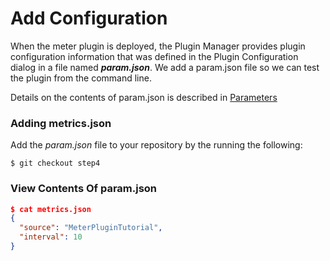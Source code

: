 Add Configuration
=================

When the meter plugin is deployed, the Plugin Manager provides plugin configuration information that
was defined in the Plugin Configuration dialog in a file named ___param.json___. We add a
param.json file so we can test the plugin from the command line.

Details on the contents of param.json is described in [Parameters](../reference/parameters.md)

### Adding metrics.json

Add the _param.json_ file to your repository by the running the following:

```
$ git checkout step4
```

### View Contents Of param.json

```json
$ cat metrics.json
{
  "source": "MeterPluginTutorial",
  "interval": 10
}
```
